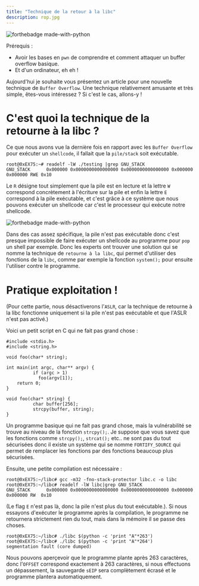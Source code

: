 ```yaml
---
title: "Technique de la retour à la libc"
description: rop.jpg
---
```


![forthebadge made-with-python](https://media.giphy.com/media/xT9IgG50Fb7Mi0prBC/giphy.gif)

Prérequis :
- Avoir les bases en `pwn` de comprendre et comment attaquer un buffer overflow basique.
- Et d'un ordinateur, eh eh !

Aujourd'hui je souhaite vous présentez un article pour une nouvelle technique de `Buffer Overflow`. Une technique relativement amusante et très simple, êtes-vous intéressez ? Si c'est le cas, allons-y !

# C'est quoi la technique de la retourne à la libc ?

Ce que nous avons vue la dernière fois en rapport avec les `Buffer Overflow` pour exécuter un `shellcode`,  il fallait que la `pile/stack` soit exécutable. 

    root@0xEX75:~# readelf -lW ./testing |grep GNU_STACK
    GNU_STACK      0x000000 0x0000000000000000 0x0000000000000000 0x000000 0x000000 RWE 0x10
    
Le `R` désigne tout simplement que la pile est en lecture et la lettre `W` correspond concrètement à l'écriture sur la pile et enfin la lettre `E` correspond à la pile exécutable, et c'est grâce à ce système que nous pouvons exécuter un shellcode car c'est le processeur qui exécute notre shellcode.

![forthebadge made-with-python](https://2.bp.blogspot.com/-UPzV6M_ZsK8/W3B5kWiwYII/AAAAAAAAAeE/L1izLVAJGbwfh52XG4HjMtPDDMXC-bLqACLcBGAs/s1600/ret2libc.png)

Dans des cas assez spécifique, la pile n'est pas exécutable donc c'est presque impossible de faire exécuter un shellcode au programme pour `pop` un shell par exemple. Donc les experts ont trouver une solution qui se nomme la technique de `retourne à la libc`, qui permet d'utiliser des fonctions de la `libc`, comme par exemple la fonction `system();` pour ensuite l'utiliser contre le programme.

# Pratique exploitation !

(Pour cette partie, nous désactiverons l'`ASLR`, car la technique de retourne à la libc fonctionne uniquement si la pile n'est pas exécutable et que l'ASLR n'est pas activé.)

Voici un petit script en C qui ne fait pas grand chose :

    #include <stdio.h>
    #include <string.h>

    void foo(char* string);

    int main(int argc, char** argv) {
              if (argc > 1)
                foo(argv[1]);
        return 0;
    }

    void foo(char* string) {
              char buffer[256];
              strcpy(buffer, string);
    }
    
Un programme basique qui ne fait pas grand chose, mais la vulnérabilité se trouve au niveau de la fonction `strcpy();`. Je suppose que vous savez que les fonctions comme `strcpy();`, `strcat();` etc.. ne sont pas du tout sécurisées donc il existe un système qui se nomme `FORTIFY_SOURCE` qui permet de remplacer les fonctions par des fonctions beaucoup plus sécurisées.

Ensuite, une petite compilation est nécessaire :

    root@0xEX75:~/libc# gcc -m32 -fno-stack-protector libc.c -o libc
    root@0xEX75:~/libc# readelf -lW libc|grep GNU_STACK
    GNU_STACK      0x000000 0x0000000000000000 0x0000000000000000 0x000000 0x000000 RW  0x10
    
(Le flag `E` n'est pas là, donc la pile n'est plus du tout exécutable.). Si nous essayons d'exécuter le programme après la compilation, le programme ne retournera strictement rien du tout, mais dans la mémoire il se passe des choses.

    root@0xEX75:~/libc# ./libc $(python -c 'print "A"*263')
    root@0xEX75:~/libc# ./libc $(python -c 'print "A"*264')
    segmentation fault (core dumped)
    
Nous pouvons aperçevoir que le programme plante après 263 caractères, donc l'`OFFSET` correspond exactement à 263 caractères, si nous effectuons un dépassement, la sauvegarde `sEIP` sera complètement écrasé et le programme plantera automatiquement.


